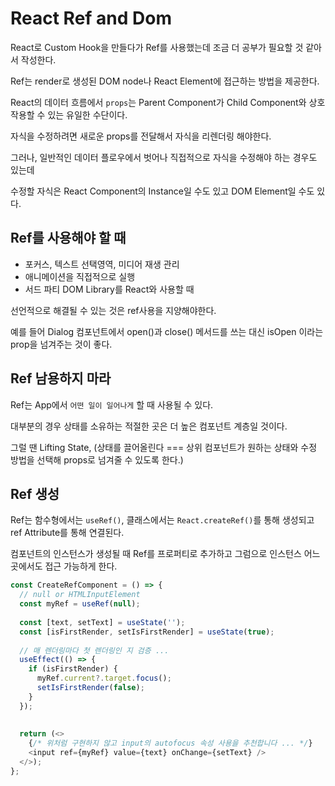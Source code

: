 # React Ref and Dom

React로 Custom Hook을 만들다가 Ref를 사용했는데 조금 더 공부가 필요할 것 같아서 작성한다.

Ref는 render로 생성된 DOM node나 React Element에 접근하는 방법을 제공한다.

React의 데이터 흐름에서 `props`는 Parent Component가 Child Component와 상호작용할 수 있는 유일한 수단이다.

자식을 수정하려면 새로운 props를 전달해서 자식을 리렌더링 해야한다.

그러나, 일반적인 데이터 플로우에서 벗어나 직접적으로 자식을 수정해야 하는 경우도 있는데

수정할 자식은 React Component의 Instance일 수도 있고 DOM Element일 수도 있다.

## Ref를 사용해야 할 때

- 포커스, 텍스트 선택영역, 미디어 재생 관리
- 애니메이션을 직접적으로 실행
- 서드 파티 DOM Library를 React와 사용할 때

선언적으로 해결될 수 있는 것은 ref사용을 지양해야한다.

예를 들어 Dialog 컴포넌트에서 open()과 close() 메서드를 쓰는 대신 isOpen 이라는 prop을 넘겨주는 것이 좋다.

## Ref 남용하지 마라

Ref는 App에서 `어떤 일이 일어나게` 할 때 사용될 수 있다.

대부분의 경우 상태를 소유하는 적절한 곳은 더 높은 컴포넌트 계층일 것이다.

그럴 땐 Lifting State, (상태를 끌어올린다 === 상위 컴포넌트가 원하는 상태와 수정 방법을 선택해 props로 넘겨줄 수 있도록 한다.)

## Ref 생성

Ref는 함수형에서는 `useRef()`, 클래스에서는 `React.createRef()`를 통해 생성되고 ref Attribute를 통해 연결된다.

컴포넌트의 인스턴스가 생성될 때 Ref를 프로퍼티로 추가하고 그럼으로 인스턴스 어느곳에서도 접근 가능하게 한다.

```js
const CreateRefComponent = () => {
  // null or HTMLInputElement
  const myRef = useRef(null);
  
  const [text, setText] = useState('');
  const [isFirstRender, setIsFirstRender] = useState(true);
  
  // 매 렌더링마다 첫 렌더링인 지 검증 ... 
  useEffect(() => {
    if (isFirstRender) {  
      myRef.current?.target.focus();
      setIsFirstRender(false);
    }
  });
  
  
  return (<>
    {/* 위처럼 구현하지 않고 input의 autofocus 속성 사용을 추천합니다 ... */}
    <input ref={myRef} value={text} onChange={setText} />
  </>);
};
```
